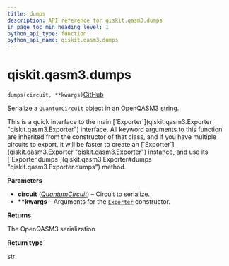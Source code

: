 ```yaml
---
title: dumps
description: API reference for qiskit.qasm3.dumps
in_page_toc_min_heading_level: 1
python_api_type: function
python_api_name: qiskit.qasm3.dumps
---
```


# qiskit.qasm3.dumps

<span id="qiskit.qasm3.dumps" />

`dumps(circuit, **kwargs)`[GitHub](https://github.com/qiskit/qiskit/tree/stable/0.39/qiskit/qasm3.py "view source code")

Serialize a [`QuantumCircuit`](qiskit.circuit.QuantumCircuit "qiskit.circuit.QuantumCircuit") object in an OpenQASM3 string.

<Admonition title="Note" type="note">
  This is a quick interface to the main [`Exporter`](qiskit.qasm3.Exporter "qiskit.qasm3.Exporter") interface. All keyword arguments to this function are inherited from the constructor of that class, and if you have multiple circuits to export, it will be faster to create an [`Exporter`](qiskit.qasm3.Exporter "qiskit.qasm3.Exporter") instance, and use its [`Exporter.dumps`](qiskit.qasm3.Exporter#dumps "qiskit.qasm3.Exporter.dumps") method.
</Admonition>

**Parameters**

*   **circuit** ([*QuantumCircuit*](qiskit.circuit.QuantumCircuit "qiskit.circuit.QuantumCircuit")) – Circuit to serialize.
*   **\*\*kwargs** – Arguments for the [`Exporter`](qiskit.qasm3.Exporter "qiskit.qasm3.Exporter") constructor.

**Returns**

The OpenQASM3 serialization

**Return type**

str

